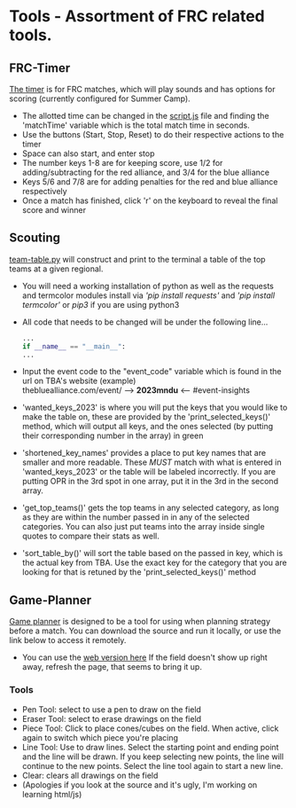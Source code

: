 # Tools - Assortment of FRC related tools.

## FRC-Timer
[The timer](./FRC-Timer) is for FRC matches, which will play sounds and has options for scoring (currently configured for Summer Camp).
- The allotted time can be changed in the [script.js](./FRC-Timer/script.js) file and finding the 'matchTime' variable which is the total match time in seconds.
- Use the buttons (Start, Stop, Reset) to do their respective actions to the timer
- Space can also start, and enter stop
- The number keys 1-8 are for keeping score, use 1/2 for adding/subtracting for the red alliance, and 3/4 for the blue alliance
- Keys 5/6 and 7/8 are for adding penalties for the red and blue alliance respectively
- Once a match has finished, click 'r' on the keyboard to reveal the final score and winner

## Scouting
[team-table.py](./Scouting/team-table.py) will construct and print to the terminal a table of the top teams at a given regional. 
- You will need a working installation of python as well as the requests and termcolor modules
install via <em>'pip install requests'</em> and <em>'pip install termcolor'</em> or <em>pip3</em> if you are using python3
- All code that needs to be changed will be under the following line...
  
  ```python
  ...
  if __name__ == "__main__":
  ...
  ```
- Input the event code to the "event_code" variable which is found in the url on TBA's website (example)\
   thebluealliance.com/event/ --> ****2023mndu**** <-- #event-insights
- 'wanted_keys_2023' is where you will put the keys that you would like to make the table on, these are provided by the 'print_selected_keys()' method, which will output all keys, and the ones selected (by putting their corresponding number in the array) in green
- 'shortened_key_names' provides a place to put key names that are smaller and more readable. These <em>MUST</em> match with what is entered in 'wanted_keys_2023' or the table will be labeled incorrectly. If you are putting OPR in the 3rd spot in one array, put it in the 3rd in the second array.
- 'get_top_teams()' gets the top teams in any selected category, as long as they are within the number passed in in any of the selected categories. You can also just put teams into the array inside single quotes to compare their stats as well.
- 'sort_table_by()' will sort the table based on the passed in key, which is the actual key from TBA. Use the exact key for the category that you are looking for that is retuned by the 'print_selected_keys()' method

## Game-Planner
[Game planner](./Game-Planner) is designed to be a tool for using when planning strategy before a match. You can download the source and run it locally, or use the link below to access it remotely.
- You can use the [web version here](https://team2530.github.io/Game-Planner/) If the field doesn't show up right away, refresh the page, that seems to bring it up.
### Tools
- Pen Tool: select to use a pen to draw on the field
- Eraser Tool: select to erase drawings on the field
- Piece Tool: Click to place cones/cubes on the field. When active, click again to switch which piece you're placing
- Line Tool: Use to draw lines. Select the starting point and ending point and the line will be drawn. If you keep selecting new points, the line will continue to the new points. Select the line tool again to start a new line.
- Clear: clears all drawings on the field
- (Apologies if you look at the source and it's ugly, I'm working on learning html/js)
